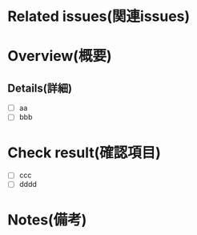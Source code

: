 # Related issues(関連issues)


# Overview(概要)


## Details(詳細)
- [ ] aa
- [ ] bbb

# Check result(確認項目)
- [ ] ccc
- [ ] dddd

# Notes(備考)
